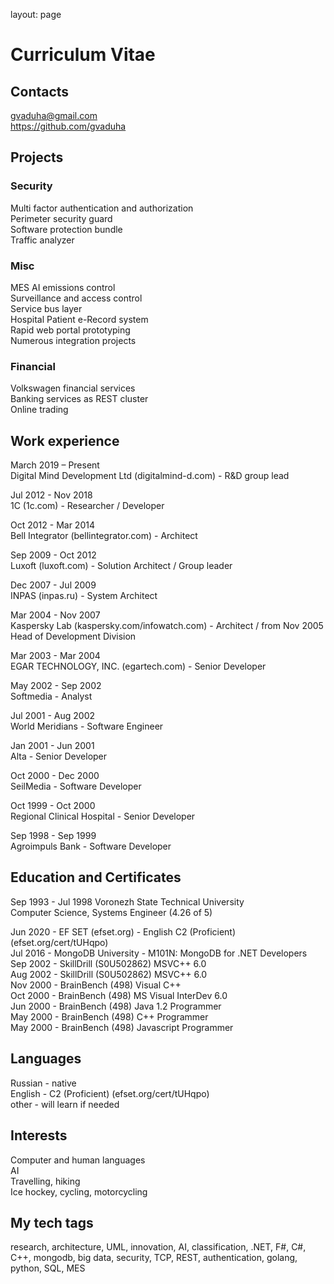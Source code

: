 layout: page

# Curriculum Vitae

## Contacts
gvaduha@gmail.com  
https://github.com/gvaduha  

## Projects

### Security
Multi factor authentication and authorization  
Perimeter security guard  
Software protection bundle  
Traffic analyzer  

### Misc 
MES AI emissions control  
Surveillance and access control  
Service bus layer  
Hospital Patient e-Record system  
Rapid web portal prototyping  
Numerous integration projects  

### Financial
Volkswagen financial services  
Banking services as REST cluster  
Online trading  

## Work experience

March 2019 – Present  
Digital Mind Development Ltd (digitalmind-d.com) - R&D group lead  
  
Jul 2012 - Nov 2018  
1C (1c.com) - Researcher / Developer  
  
Oct 2012 - Mar 2014  
Bell Integrator (bellintegrator.com) - Architect  
  
Sep 2009 - Oct 2012  
Luxoft (luxoft.com) - Solution Architect / Group leader  
  
Dec 2007 - Jul 2009  
INPAS (inpas.ru) - System Architect  
  
Mar 2004 - Nov 2007  
Kaspersky Lab (kaspersky.com/infowatch.com) - Architect / from Nov 2005 Head of Development Division  
  
Mar 2003 - Mar 2004  
EGAR TECHNOLOGY, INC. (egartech.com) - Senior Developer  
  
May 2002 - Sep 2002  
Softmedia - Analyst  
  
Jul 2001 - Aug 2002  
World Meridians - Software Engineer  
  
Jan 2001 - Jun 2001  
Alta - Senior Developer  
  
Oct 2000 - Dec 2000  
SeilMedia - Software Developer  
  
Oct 1999 - Oct 2000  
Regional Clinical Hospital - Senior Developer  
  
Sep 1998 - Sep 1999  
Agroimpuls Bank - Software Developer  


## Education and Certificates

Sep 1993 - Jul 1998 Voronezh State Technical University  
Computer Science, Systems Engineer (4.26 of 5)  
  
Jun 2020 - EF SET (efset.org) - English C2 (Proficient) (efset.org/cert/tUHqpo)  
Jul 2016 - MongoDB University - M101N: MongoDB for .NET Developers  
Sep 2002 - SkillDrill (S0U502862) MSVC++ 6.0  
Aug 2002 - SkillDrill (S0U502862) MSVC++ 6.0  
Nov 2000 - BrainBench (498) Visual C++  
Oct 2000 - BrainBench (498) MS Visual InterDev 6.0  
Jun 2000 - BrainBench (498) Java 1.2 Programmer  
May 2000 - BrainBench (498) C++ Programmer  
May 2000 - BrainBench (498) Javascript Programmer  


## Languages
Russian - native  
English - C2 (Proficient) (efset.org/cert/tUHqpo)  
other - will learn if needed  

## Interests
Computer and human languages  
AI  
Travelling, hiking  
Ice hockey, cycling, motorcycling  

## My tech tags
research, architecture, UML, innovation, AI, classification, .NET, F#, C#, C++, mongodb, big data, security, TCP, REST, authentication, golang, python, SQL, MES
